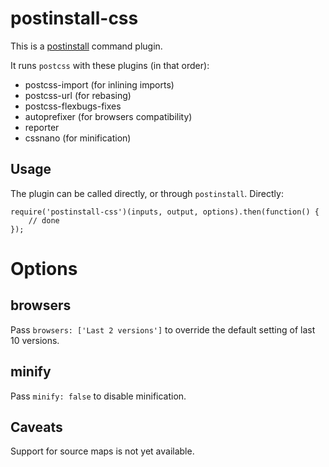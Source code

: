 postinstall-css
===============

This is a [postinstall](http://github.com/kapouer/postintall) command plugin.

It runs `postcss` with these plugins (in that order):
- postcss-import (for inlining imports)
- postcss-url (for rebasing)
- postcss-flexbugs-fixes
- autoprefixer (for browsers compatibility)
- reporter
- cssnano (for minification)


Usage
-----

The plugin can be called directly, or through `postinstall`.
Directly:
```
require('postinstall-css')(inputs, output, options).then(function() {
	// done
});
```

Options
=======

browsers
--------

Pass `browsers: ['Last 2 versions']` to override the default setting of
last 10 versions.

minify
------

Pass `minify: false` to disable minification.


Caveats
-------

Support for source maps is not yet available.

